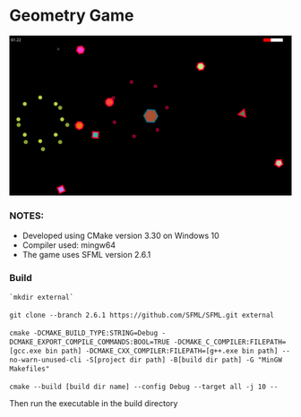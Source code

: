 # Geometry Game

![screenshot](screenshot.png)

### NOTES:

- Developed using CMake version 3.30 on Windows 10
- Compiler used: mingw64
- The game uses SFML version 2.6.1

### Build
```
`mkdir external`

git clone --branch 2.6.1 https://github.com/SFML/SFML.git external

cmake -DCMAKE_BUILD_TYPE:STRING=Debug -DCMAKE_EXPORT_COMPILE_COMMANDS:BOOL=TRUE -DCMAKE_C_COMPILER:FILEPATH=[gcc.exe bin path] -DCMAKE_CXX_COMPILER:FILEPATH=[g++.exe bin path] --no-warn-unused-cli -S[project dir path] -B[build dir path] -G "MinGW Makefiles"

cmake --build [build dir name] --config Debug --target all -j 10 --
```

Then run the executable in the build directory
